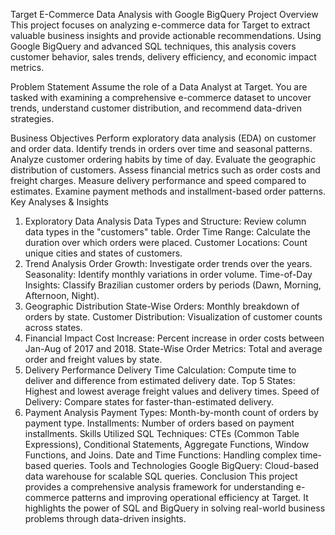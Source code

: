 Target E-Commerce Data Analysis with Google BigQuery
Project Overview
This project focuses on analyzing e-commerce data for Target to extract valuable business insights and provide actionable recommendations. Using Google BigQuery and advanced SQL techniques, this analysis covers customer behavior, sales trends, delivery efficiency, and economic impact metrics.

Problem Statement
Assume the role of a Data Analyst at Target. You are tasked with examining a comprehensive e-commerce dataset to uncover trends, understand customer distribution, and recommend data-driven strategies.

Business Objectives
Perform exploratory data analysis (EDA) on customer and order data.
Identify trends in orders over time and seasonal patterns.
Analyze customer ordering habits by time of day.
Evaluate the geographic distribution of customers.
Assess financial metrics such as order costs and freight charges.
Measure delivery performance and speed compared to estimates.
Examine payment methods and installment-based order patterns.
Key Analyses & Insights
1. Exploratory Data Analysis
Data Types and Structure: Review column data types in the "customers" table.
Order Time Range: Calculate the duration over which orders were placed.
Customer Locations: Count unique cities and states of customers.
2. Trend Analysis
Order Growth: Investigate order trends over the years.
Seasonality: Identify monthly variations in order volume.
Time-of-Day Insights: Classify Brazilian customer orders by periods (Dawn, Morning, Afternoon, Night).
3. Geographic Distribution
State-Wise Orders: Monthly breakdown of orders by state.
Customer Distribution: Visualization of customer counts across states.
4. Financial Impact
Cost Increase: Percent increase in order costs between Jan-Aug of 2017 and 2018.
State-Wise Order Metrics: Total and average order and freight values by state.
5. Delivery Performance
Delivery Time Calculation: Compute time to deliver and difference from estimated delivery date.
Top 5 States: Highest and lowest average freight values and delivery times.
Speed of Delivery: Compare states for faster-than-estimated delivery.
6. Payment Analysis
Payment Types: Month-by-month count of orders by payment type.
Installments: Number of orders based on payment installments.
Skills Utilized
SQL Techniques: CTEs (Common Table Expressions), Conditional Statements, Aggregate Functions, Window Functions, and Joins.
Date and Time Functions: Handling complex time-based queries.
Tools and Technologies
Google BigQuery: Cloud-based data warehouse for scalable SQL queries.
Conclusion
This project provides a comprehensive analysis framework for understanding e-commerce patterns and improving operational efficiency at Target. It highlights the power of SQL and BigQuery in solving real-world business problems through data-driven insights.
